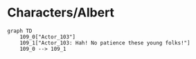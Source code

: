 # Characters/Albert


```mermaid
graph TD
    109_0["Actor_103"]
    109_1["Actor_103: Hah! No patience these young folks!"]
    109_0 --> 109_1
```